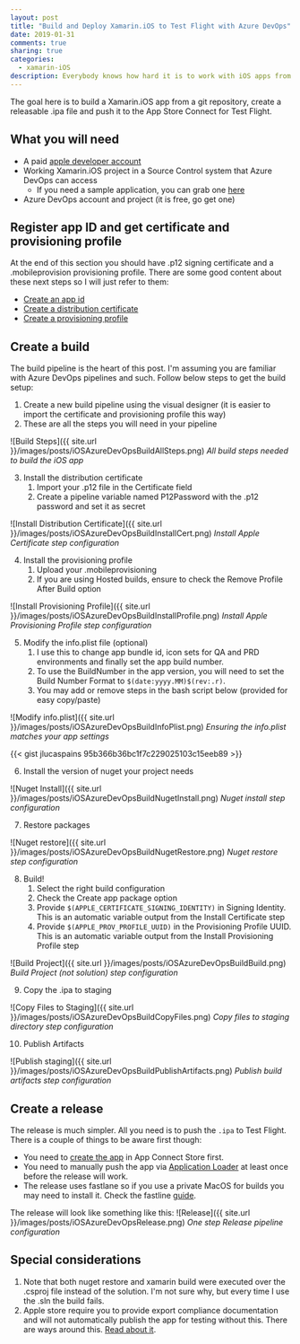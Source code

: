 ```yaml
---
layout: post
title: "Build and Deploy Xamarin.iOS to Test Flight with Azure DevOps"
date: 2019-01-31
comments: true
sharing: true
categories: 
  - xamarin-iOS
description: Everybody knows how hard it is to work with iOS apps from a windows environment (mostly). I've had to deal with it and here is my experience building and deploying iOS app from a build/release pipeline in Azure DevOps.
---
```


The goal here is to build a Xamarin.iOS app from a git repository, create a releasable .ipa file and push it to the App Store Connect for Test Flight.

## What you will need
* A paid [apple developer account](https://developer.apple.com/)
* Working Xamarin.iOS project in a Source Control system that Azure DevOps can access
   * If you need a sample application, you can grab one [here](https://github.com/jlucaspains/BlogSamples/tree/master/Xamarin/LPains.LazyLoadedMasterDetailPage)
* Azure DevOps account and project (it is free, go get one)

## Register app ID and get certificate and provisioning profile
At the end of this section you should have .p12 signing certificate and a .mobileprovision provisioning profile. There are some good content about these next steps so I will just refer to them:

* [Create an app id](https://customersupport.doubledutch.me/hc/en-us/articles/229488228-iOS-How-to-Create-an-App-ID)
* [Create a distribution certificate](https://support.staffbase.com/hc/en-us/articles/115003458931-Creating-the-iOS-Distribution-Certificate)
* [Create a provisioning profile](https://clearbridgemobile.com/how-to-create-a-distribution-provisioning-profile-for-ios/)

## Create a build
The build pipeline is the heart of this post. I'm assuming you are familiar with Azure DevOps pipelines and such. Follow below steps to get the build setup:

1. Create a new build pipeline using the visual designer (it is easier to import the certificate and provisioning profile this way)
2. These are all the steps you will need in your pipeline

![Build Steps]({{ site.url }}/images/posts/iOSAzureDevOpsBuildAllSteps.png)
*All build steps needed to build the iOS app*

3. Install the distribution certificate
   1. Import your .p12 file in the Certificate field
   2. Create a pipeline variable named P12Password with the .p12 password and set it as secret

![Install Distribution Certificate]({{ site.url }}/images/posts/iOSAzureDevOpsBuildInstallCert.png)
*Install Apple Certificate step configuration*

4. Install the provisioning profile
   1. Upload your .mobileprovisioning
   2. If you are using Hosted builds, ensure to check the Remove Profile After Build option

![Install Provisioning Profile]({{ site.url }}/images/posts/iOSAzureDevOpsBuildInstallProfile.png)
*Install Apple Provisioning Profile step configuration*

5. Modify the info.plist file (optional)
   1. I use this to change app bundle id, icon sets for QA and PRD environments and finally set the app build number.
   2. To use the BuildNumber in the app version, you will need to set the Build Number Format to `$(date:yyyy.MM)$(rev:.r)`.
   3. You may add or remove steps in the bash script below (provided for easy copy/paste)

![Modify info.plist]({{ site.url }}/images/posts/iOSAzureDevOpsBuildInfoPlist.png)
*Ensuring the info.plist matches your app settings*


{{< gist jlucaspains 95b366b36bc1f7c229025103c15eeb89 >}}

6. Install the version of nuget your project needs

![Nuget Install]({{ site.url }}/images/posts/iOSAzureDevOpsBuildNugetInstall.png)
*Nuget install step configuration*

7. Restore packages

![Nuget restore]({{ site.url }}/images/posts/iOSAzureDevOpsBuildNugetRestore.png)
*Nuget restore step configuration*

8. Build!
   1. Select the right build configuration
   2. Check the Create app package option
   3. Provide `$(APPLE_CERTIFICATE_SIGNING_IDENTITY)` in Signing Identity. This is an automatic variable output from the Install Certificate step
   4. Provide `$(APPLE_PROV_PROFILE_UUID)` in the Provisioning Profile UUID. This is an automatic variable output from the Install Provisioning Profile step

![Build Project]({{ site.url }}/images/posts/iOSAzureDevOpsBuildBuild.png)
*Build Project (not solution) step configuration*

9. Copy the .ipa to staging

![Copy Files to Staging]({{ site.url }}/images/posts/iOSAzureDevOpsBuildCopyFiles.png)
*Copy files to staging directory step configuration*

10. Publish Artifacts 

![Publish staging]({{ site.url }}/images/posts/iOSAzureDevOpsBuildPublishArtifacts.png)
*Publish build artifacts step configuration*

## Create a release
The release is much simpler. All you need is to push the `.ipa` to Test Flight. There is a couple of things to be aware first though:

* You need to [create the app](https://help.apple.com/app-store-connect/#/dev2cd126805) in App Connect Store first.
* You need to manually push the app via [Application Loader](https://help.apple.com/itc/apploader/) at least once before the release will work.
* The release uses fastlane so if you use a private MacOS for builds you may need to install it. Check the fastline [guide](https://docs.fastlane.tools/getting-started/ios/setup/).

The release will look like something like this:
![Release]({{ site.url }}/images/posts/iOSAzureDevOpsRelease.png)
*One step Release pipeline configuration*

## Special considerations
1. Note that both nuget restore and xamarin build were executed over the .csproj file instead of the solution. I'm not sure why, but every time I use the .sln the build fails.
2. Apple store require you to provide export compliance documentation and will not automatically publish the app for testing without this. There are ways around this. [Read about it](https://help.apple.com/app-store-connect/#/dev88f5c7bf9).